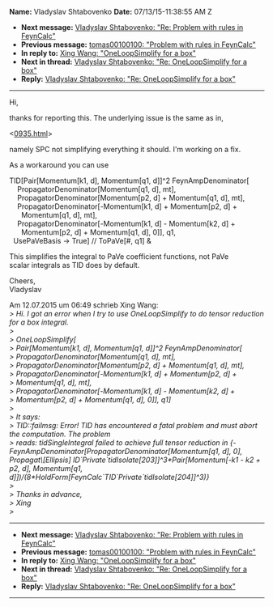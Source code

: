 **Name:** Vladyslav Shtabovenko
**Date:** 07/13/15-11:38:55 AM Z

  - **Next message:** [Vladyslav Shtabovenko: "Re: Problem with rules in
    FeynCalc"](0940.html)
  - **Previous message:** [tomas00100100: "Problem with rules in
    FeynCalc"](0938.html)
  - **In reply to:** [Xing Wang: "OneLoopSimplify for a box"](0937.html)
  - **Next in thread:** [Vladyslav Shtabovenko: "Re: OneLoopSimplify for
    a box"](0950.html)
  - **Reply:** [Vladyslav Shtabovenko: "Re: OneLoopSimplify for a
    box"](0950.html)

-----

Hi,  

thanks for reporting this. The underlying issue is the same as in,  

<[0935.html](0935.html)>  

namely SPC not simplifying everything it should. I'm working on a fix.  

As a workaround you can use  

TID[Pair[Momentum[k1, d], Momentum[q1, d]]^2
FeynAmpDenominator[  
    PropagatorDenominator[Momentum[q1, d], mt],  
    PropagatorDenominator[Momentum[p2, d] + Momentum[q1,
d], mt],  
    PropagatorDenominator[-Momentum[k1, d] +
Momentum[p2, d] +  
      Momentum[q1, d], mt],  
    PropagatorDenominator[-Momentum[k1, d] -
Momentum[k2, d] +  
      Momentum[p2, d] + Momentum[q1, d], 0]],
q1,  
  UsePaVeBasis -\> True] // ToPaVe[\#, q1] &  

This simplifies the integral to PaVe coefficient functions, not PaVe  
scalar integrals as TID does by default.  

Cheers,  
Vladyslav  

Am 12.07.2015 um 06:49 schrieb Xing Wang:  
*\> Hi. I got an error when I try to use OneLoopSimplify to do tensor
reduction for a box integral.*  
*\>*  
*\> OneLoopSimplify[*  
*\> Pair[Momentum[k1, d], Momentum[q1, d]]^2
FeynAmpDenominator[*  
*\> PropagatorDenominator[Momentum[q1, d], mt],*  
*\> PropagatorDenominator[Momentum[p2, d] + Momentum[q1,
d], mt],*  
*\> PropagatorDenominator[-Momentum[k1, d] +
Momentum[p2, d] +*  
*\> Momentum[q1, d], mt],*  
*\> PropagatorDenominator[-Momentum[k1, d] -
Momentum[k2, d] +*  
*\> Momentum[p2, d] + Momentum[q1, d], 0]],
q1]*  
*\>*  
*\> It says:*  
*\> TID::failmsg: Error\! TID has encountered a fatal problem and must
abort the computation. The problem*  
*\> reads: tidSingleIntegral failed to achieve full tensor reduction in
{-FeynAmpDenominator[PropagatorDenominator[Momentum[q1,
d], 0], Propagat\\[Ellipsis]
ID\`Private\`tidIsolate[203]]^3\*Pair[Momentum[-k1 -
k2 + p2, d], Momentum[q1,
d]])/(8\*HoldForm[FeynCalc\`TID\`Private\`tidIsolate[204]]^3)}*  
*\>*  
*\> Thanks in advance,*  
*\> Xing*  
*\>*  

-----

  - **Next message:** [Vladyslav Shtabovenko: "Re: Problem with rules in
    FeynCalc"](0940.html)
  - **Previous message:** [tomas00100100: "Problem with rules in
    FeynCalc"](0938.html)
  - **In reply to:** [Xing Wang: "OneLoopSimplify for a box"](0937.html)
  - **Next in thread:** [Vladyslav Shtabovenko: "Re: OneLoopSimplify for
    a box"](0950.html)
  - **Reply:** [Vladyslav Shtabovenko: "Re: OneLoopSimplify for a
    box"](0950.html)

-----

